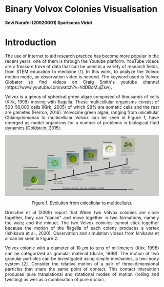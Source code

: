 # Binary Volvox Colonies Visualisation
**Sevi Nurafni (20920001)
Sparisoma Viridi**

<style>
img {
  display: block;
  margin-left: auto;
  margin-right: auto;
}
</style>

# Introduction
<p align="justify"> The use of Internet to aid research practice has become more popular in the recent years, one of them is through the Youtube platform. YouTube videos are a treasure trove of data that can be used in a variety of research fields, from STEM education to medicine [1]. In this work, to analyze the Volvox motion mode, an observation video is needed. The keyword used is Volvox Globator so find videos on Craig Smith's youtube channel (https://www.youtube.com/watch?v=VdDBoMujZsw).</p>

<p align="justify">
Volvox is a genus of spherical green algae composed of thousands of cells (Kirk, 1998) moving with flagella. These multicellular organisms consist of 500-50,000 cells (Kirk, 2005) of which 98% are somatic cells and the rest are gametes (Herron, 2016). Volvocine green algae, ranging from unicellular Chlamydomonas to multicellular Volvox can be seen in Figure 1, have emerged as model organisms for a number of problems in biological fluid dynamics (Goldstein, 2015). </p> 

<img src="img/evolution.png" alt="Evolution Unicelular to Multicelular" style="width:600px;height:200px;">
<p align="center"> Figure 1. Evolution from unicellular to multicellular.</p>
<p align="justify"> Drescher et al (2009) report that When two Volvox colonies are close together, they can "dance" and move together in two formations, namely the waltz and the minuet. The two Volvox colonies cannot stick together because the motion of the flagella of each colony produces a vortex (Ishikawa et al., 2020). Observation and simulation videos from Ishikawa et al can be seen in Figure 2.</p>

<p align="justify"> Volvox colonie with a diameter of 10 𝜇𝑚 to tens of millimeters (Kirk, 1998) can be categorized as granular material (duran, 1999). The motion of two granular particles can be investigated using simple mechanics, a two-body system [2]. Consider the relative motion of a pair of three-dimensional particles that share the same point of contact. This contact interaction produces pure translational and rotational modes of motion (rolling and twisting) as well as a combination of pure motion. </p>